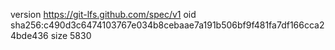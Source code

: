 version https://git-lfs.github.com/spec/v1
oid sha256:c490d3c6474103767e034b8cebaae7a191b506bf9f481fa7df166cca24bde436
size 5830
